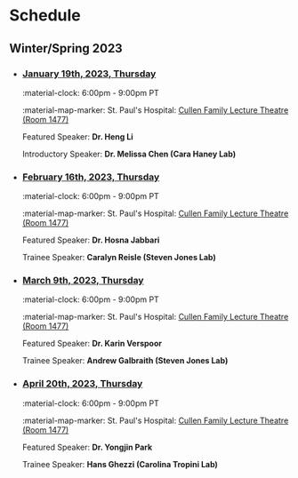 # Schedule

## Winter/Spring 2023

<div class="timeline" markdown="1">

- ### [January 19th, 2023, Thursday](./archive/2023/2023-01-19.md)

    :material-clock: 6:00pm - 9:00pm PT

    :material-map-marker:  St. Paul's Hospital: [Cullen Family Lecture Theatre (Room 1477)](https://docs.google.com/document/d/1xHHd14LcrDIZLG7RGBGneLgf12H-FJwpyH7rotQCo9k/edit?usp=sharing)

    Featured Speaker: **Dr. Heng Li**
    
    Introductory Speaker: **Dr. Melissa Chen (Cara Haney Lab)**

- ### [February 16th, 2023, Thursday](./archive/2023/2023-02-16.md)

    :material-clock: 6:00pm - 9:00pm PT

    :material-map-marker:  St. Paul's Hospital: [Cullen Family Lecture Theatre (Room 1477)](https://docs.google.com/document/d/1xHHd14LcrDIZLG7RGBGneLgf12H-FJwpyH7rotQCo9k/edit?usp=sharing)

    Featured Speaker: **Dr. Hosna Jabbari**

    Trainee Speaker: **Caralyn Reisle (Steven Jones Lab)**

- ### [March 9th, 2023, Thursday](./archive/2023/2023-03-09.md)

    :material-clock: 6:00pm - 9:00pm PT

    :material-map-marker:  St. Paul's Hospital: [Cullen Family Lecture Theatre (Room 1477)](https://docs.google.com/document/d/1xHHd14LcrDIZLG7RGBGneLgf12H-FJwpyH7rotQCo9k/edit?usp=sharing)

    Featured Speaker: **Dr. Karin Verspoor**

    Trainee Speaker: **Andrew Galbraith (Steven Jones Lab)**

- ### [April 20th, 2023, Thursday](./archive/2023/2023-04-20.md)

    :material-clock: 6:00pm - 9:00pm PT

    :material-map-marker:  St. Paul's Hospital: [Cullen Family Lecture Theatre (Room 1477)](https://docs.google.com/document/d/1xHHd14LcrDIZLG7RGBGneLgf12H-FJwpyH7rotQCo9k/edit?usp=sharing)

    Featured Speaker: **Dr. Yongjin Park**

    Trainee Speaker: **Hans Ghezzi (Carolina Tropini Lab)**

</div>
